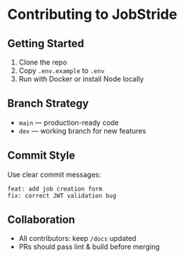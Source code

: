# Contributing to JobStride

## Getting Started

1. Clone the repo
2. Copy `.env.example` to `.env`
3. Run with Docker or install Node locally

## Branch Strategy

- `main` — production-ready code
- `dev` — working branch for new features

## Commit Style

Use clear commit messages:
```
feat: add job creation form
fix: correct JWT validation bug
```

## Collaboration

- All contributors: keep `/docs` updated
- PRs should pass lint & build before merging
